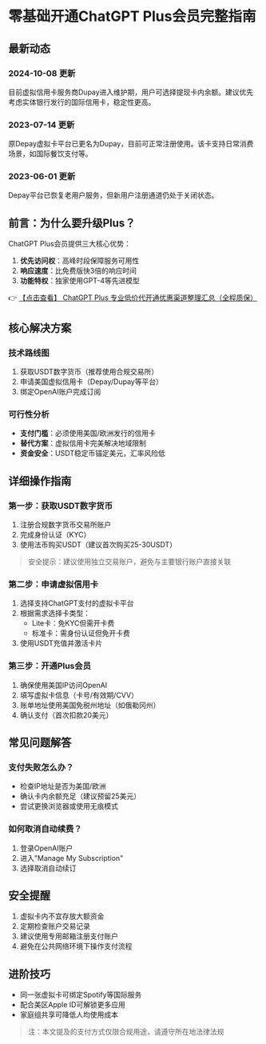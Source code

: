 # 零基础开通ChatGPT Plus会员完整指南

## 最新动态

### 2024-10-08 更新
目前虚拟信用卡服务商Dupay进入维护期，用户可选择提现卡内余额。建议优先考虑实体银行发行的国际信用卡，稳定性更高。

### 2023-07-14 更新
原Depay虚拟卡平台已更名为Dupay，目前可正常注册使用。该卡支持日常消费场景，如国际餐饮支付等。

### 2023-06-01 更新
Depay平台已恢复老用户服务，但新用户注册通道仍处于关闭状态。

## 前言：为什么要升级Plus？

ChatGPT Plus会员提供三大核心优势：
1. **优先访问权**：高峰时段保障服务可用性
2. **响应速度**：比免费版快3倍的响应时间
3. **功能特权**：独家使用GPT-4等先进模型

👉 [【点击查看】 ChatGPT Plus 专业低价代开通优惠渠道整理汇总（全程质保）](https://bit.ly/DaiKai)

## 核心解决方案

### 技术路线图
1. 获取USDT数字货币（推荐使用合规交易所）
2. 申请美国虚拟信用卡（Depay/Dupay等平台）
3. 绑定OpenAI账户完成订阅

### 可行性分析
- **支付门槛**：必须使用美国/欧洲发行的信用卡
- **替代方案**：虚拟信用卡完美解决地域限制
- **资金安全**：USDT稳定币锚定美元，汇率风险低

## 详细操作指南

### 第一步：获取USDT数字货币
1. 注册合规数字货币交易所账户
2. 完成身份认证（KYC）
3. 使用法币购买USDT（建议首次购买25-30USDT）

> 安全提示：建议使用独立交易账户，避免与主要银行账户直接关联

### 第二步：申请虚拟信用卡
1. 选择支持ChatGPT支付的虚拟卡平台
2. 根据需求选择卡类型：
   - Lite卡：免KYC但需开卡费
   - 标准卡：需身份认证但免开卡费
3. 使用USDT充值并激活卡片

### 第三步：开通Plus会员
1. 确保使用美国IP访问OpenAI
2. 填写虚拟卡信息（卡号/有效期/CVV）
3. 账单地址使用美国免税州地址（如俄勒冈州）
4. 确认支付（首次扣款20美元）

## 常见问题解答

### 支付失败怎么办？
- 检查IP地址是否为美国/欧洲
- 确认卡内余额充足（建议预留25美元）
- 尝试更换浏览器或使用无痕模式

### 如何取消自动续费？
1. 登录OpenAI账户
2. 进入"Manage My Subscription"
3. 选择取消自动续订

## 安全提醒
1. 虚拟卡内不宜存放大额资金
2. 定期检查账户交易记录
3. 建议使用专用邮箱注册支付账户
4. 避免在公共网络环境下操作支付流程

## 进阶技巧
- 同一张虚拟卡可绑定Spotify等国际服务
- 配合美区Apple ID可解锁更多应用
- 家庭组共享可降低人均使用成本

> 注：本文提及的支付方式仅限合规用途，请遵守所在地法律法规